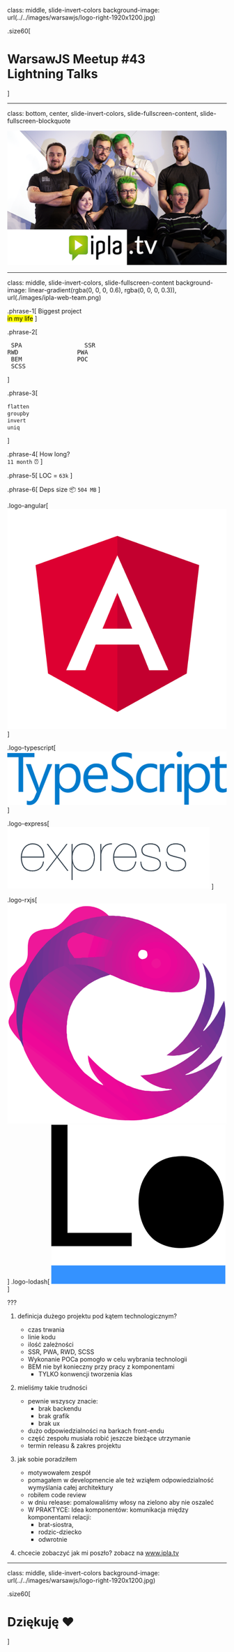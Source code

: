 class: middle, slide-invert-colors
background-image: url(../../images/warsawjs/logo-right-1920x1200.jpg)

.size60[
# WarsawJS Meetup #43<br/><span class="slim">Lightning Talks</span>
]

---

class: bottom, center, slide-invert-colors, slide-fullscreen-content, slide-fullscreen-blockquote

![](./images/ipla-web-team.png)

---

class: middle, slide-invert-colors, slide-fullscreen-content
background-image: linear-gradient(rgba(0, 0, 0, 0.6), rgba(0, 0, 0, 0.3)), url(./images/ipla-web-team.png)

.phrase-1[
Biggest project<br/><mark>in my life</mark>
]

.phrase-2[
<pre>
 SPA                 SSR
RWD                PWA
 BEM               POC
 SCSS
</pre>
]

.phrase-3[
```
flatten
groupby
invert
uniq
```
]

.phrase-4[
How long?<br/>`11 month` ⏰
]


.phrase-5[
LOC = `63k`
]

.phrase-6[
Deps size 📦 `504 MB`
]

.logo-angular[
![](./images/logo-angular.png)
]

.logo-typescript[
![](./images/logo-typescript.png)
]

.logo-express[
![](./images/logo-expressjs.png)
]

.logo-rxjs[
![](./images/logo-rxjs.png)
]
.logo-lodash[
![](./images/logo-lodash.png)
]

???

1. definicja dużego projektu pod kątem technologicznym?

    - czas trwania
    - linie kodu
    - ilość zależności
    - SSR, PWA, RWD, SCSS
    + Wykonanie POCa pomogło w celu wybrania technologii
    - BEM nie był konieczny przy pracy z komponentami
        - TYLKO konwencji tworzenia klas

2. mieliśmy takie trudności

    - pewnie wszyscy znacie:
        - brak backendu
        - brak grafik
        - brak ux
    - dużo odpowiedzialności na barkach front-endu
    - część zespołu musiała robić jeszcze bieżące utrzymanie
    - termin releasu & zakres projektu

3. jak sobie poradziłem

    - motywowałem zespół
    - pomagałem w developmencie ale też wziąłem odpowiedzialność wymyślania całej architektury
    - robiłem code review
    - w dniu release: pomalowaliśmy włosy na zielono aby nie oszaleć
    + W PRAKTYCE: Idea komponentów: komunikacja między komponentami relacji:
        - brat-siostra,
        - rodzic-dziecko
        - odwrotnie

4. chcecie zobaczyć jak mi poszło? zobacz na www.ipla.tv

---

class: middle, slide-invert-colors
background-image: url(../../images/warsawjs/logo-right-1920x1200.jpg)

.size60[
# Dziękuję ❤️
]
